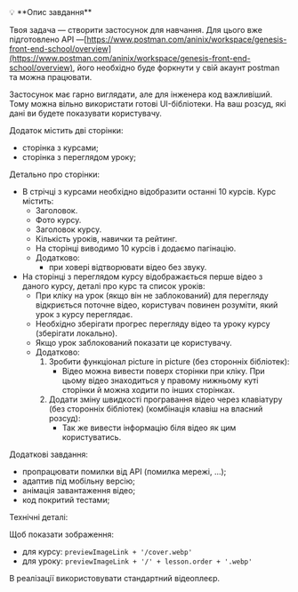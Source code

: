 <aside>
💡 **Опис завдання**

Твоя задача — створити застосунок для навчання. Для цього вже підготовлено API
—[https://www.postman.com/aninix/workspace/genesis-front-end-school/overview](https://www.postman.com/aninix/workspace/genesis-front-end-school/overview),
його необхідно буде форкнути у свій акаунт postman та можна працювати.

Застосунок має гарно виглядати, але для інженера код важливіший. Тому можна
вільно використати готові UI-бібліотеки. На ваш розсуд, які дані ви будете
показувати користувачу.

Додаток містить дві сторінки:

- сторінка з курсами;
- сторінка з переглядом уроку;

Детально про сторінки:

- В стрічці з курсами необхідно відобразити останні 10 курсів. Курс містить:
  - Заголовок.
  - Фото курсу.
  - Заголовок курсу.
  - Кількість уроків, навички та рейтинг.
  - На сторінці виводимо 10 курсів і додаємо пагінацію.
  - Додатково:
    - при ховері відтворювати відео без звуку.
- На сторінці з переглядом курсу відображається перше відео з даного курсу,
  деталі про курс та список уроків:
  - При кліку на урок (якщо він не заблокований) для перегляду відкриється
    поточне відео, користувач повинен розуміти, який урок з курсу переглядає.
  - Необхідно зберігати прогрес перегляду відео та уроку курсу (зберігати
    локально).
  - Якщо урок заблокований показати це користувачу.
  - Додатково:
    1. Зробити функціонал picture in picture (без сторонніх бібліотек):
       - Відео можна вивести поверх сторінки при кліку. При цьому відео
         знаходиться у правому нижньому куті сторінки й можна ходити по інших
         сторінках.
    2. Додати зміну швидкості програвання відео через клавіатуру (без сторонніх
       бібліотек) (комбінація клавіш на власний розсуд):
       - Так же вивести інформацію біля відео як цим користуватись.

Додаткові завдання:

- пропрацювати помилки від API (помилка мережі, ...);
- адаптив під мобільну версію;
- анімація завантаження відео;
- код покритий тестами;

Технічні деталі:

Щоб показати зображення:

- для курсу: `previewImageLink + '/cover.webp'`
- для уроку: `previewImageLink + '/' + lesson.order + '.webp'`

В реалізації використовувати стандартний відеоплеєр.

</aside>
